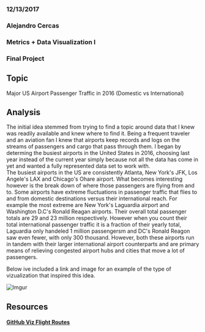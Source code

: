 ### 12/13/2017
### Alejandro Cercas
### Metrics + Data Visualization I
### Final Project

## Topic

Major US Airport Passenger Traffic in 2016 (Domestic vs International)

## Analysis
<p>The initial idea stemmed from trying to find a topic around data that I knew was readily available and knew where to find it. Being a frequent traveler and an aviation fan I knew that airports keep records and logs on the streams of passengers and cargo that pass through them. I began by determing the busiest airports in the United States in 2016, choosing last year instead of the current year simply because not all the data has come in yet and wanted a fully represented data set to work with.  
<br>The busiest airports in the US are consistently Atlanta, New York's JFK, Los Angele's LAX and Chicago's Ohare airport. What becomes interesting however is the break down of where those passengers are flying from and to. Some airports have extreme fluctuations in passenger traffic that flies to and from domestic destinations versus their international reach. For example the most extreme are New York's Laguardia airport and Washington D.C's Ronald Reagan airports. Their overall total passenger totals are 29 and 23 million respectively. However when you count their total international passenger traffic it is a fraction of their yearly total, Laguardia only handeled 1 million passengersm and DC's Ronald Reagon saw even fewer, with only 300 thousand. However, both these airports run in tandem with their larger international airport counterparts and are primary means of relieving congested airport hubs and cities that move a lot of passengers.
<br>

Below ive included a link and image for an example of the type of vizualization that inspired this idea.
	
![Imgur](https://i.imgur.com/15HAHLc.png)

## Resources

####  [GitHub Viz Flight Routes](http://vega.github.io/vega-editor/?spec=airports)
